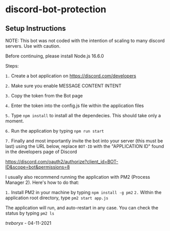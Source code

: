 # discord-bot-protection

## Setup Instructions

NOTE: This bot was not coded with the intention of scaling to many discord servers. Use with caution.

Before continuing, please install Node.js 16.6.0

Steps:

`1.` Create a bot application on https://discord.com/developers

`2.` Make sure you enable MESSAGE CONTENT INTENT

`3.` Copy the token from the Bot page

`4.` Enter the token into the config.js file within the application files

`5.` Type `npm install` to install all the dependecies. This should take only a moment.

`6.` Run the application by typing `npm run start`

`7.` Finally and most importantly invite the bot into your server (this must be last) using the URL below, replace `BOT-ID` with the "APPLICATION ID" found in the developers page of Discord

https://discord.com/oauth2/authorize?client_id=BOT-ID&scope=bot&permissions=8

I usually also recommend running the application with PM2 (Process Manager 2). Here's how to do that:

`1.` Install PM2 in your machine by typing `npm install -g pm2`
`2.` Within the application root directory, type `pm2 start app.js`

The application will run, and auto-restart in any case. You can check the status by typing `pm2 ls`

_treboryx_ - 04-11-2021
